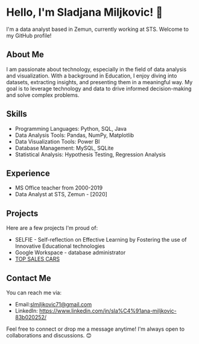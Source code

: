 # Hello, I'm Sladjana Miljkovic! 👋

I'm a data analyst based in Zemun, currently working at STS. Welcome to my GitHub profile!

## About Me

I am passionate about technology, especially in the field of data analysis and visualization. With a background in Education, I enjoy diving into datasets, extracting insights, and presenting them in a meaningful way. My goal is to leverage technology and data to drive informed decision-making and solve complex problems.

## Skills

- Programming Languages: Python, SQL, Java
- Data Analysis Tools: Pandas, NumPy, Matplotlib
- Data Visualization Tools:  Power BI
- Database Management: MySQL, SQLite
- Statistical Analysis: Hypothesis Testing, Regression Analysis

## Experience
- MS Office  teacher  from 2000-2019
- Data Analyst at STS, Zemun - [2020]

## Projects

Here are a few projects I'm proud of:

- SELFIE - Self-reflection on Effective Learning by Fostering the use of Innovative Educational technologies
- Google Workspace - database administrator
- [ TOP SALES CARS]([url](https://github.com/slmiljkovic/SQL/commit/ed8b6d3776575ef62d52f5f072c28376d1198c8f))

## Contact Me

You can reach me via:
- Email:slmiljkovic71@gmail.com
- LinkedIn: https://www.linkedin.com/in/sla%C4%91ana-miljkovic-83b020252/


Feel free to connect or drop me a message anytime! I'm always open to collaborations and discussions. 😊
